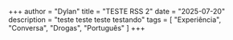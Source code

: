 +++
author = "Dylan"
title = "TESTE RSS 2"
date = "2025-07-20"
description = "teste teste teste testando"
tags = [
    "Experiência", "Conversa", "Drogas", "Português"
]
+++


